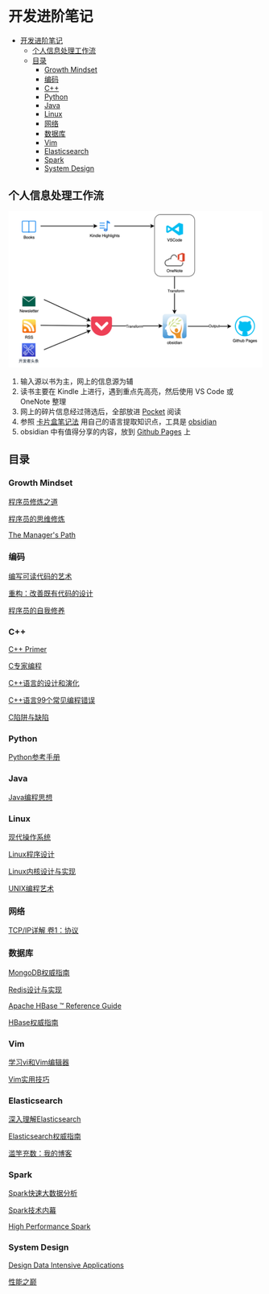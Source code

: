 # 开发进阶笔记

- [开发进阶笔记](#开发进阶笔记)
  - [个人信息处理工作流](#个人信息处理工作流)
  - [目录](#目录)
    - [Growth Mindset](#growth-mindset)
    - [编码](#编码)
    - [C++](#c)
    - [Python](#python)
    - [Java](#java)
    - [Linux](#linux)
    - [网络](#网络)
    - [数据库](#数据库)
    - [Vim](#vim)
    - [Elasticsearch](#elasticsearch)
    - [Spark](#spark)
    - [System Design](#system-design)

## 个人信息处理工作流

![info-process-workflow](info-process-workflow.png)

1. 输入源以书为主，网上的信息源为辅
2. 读书主要在 Kindle 上进行，遇到重点先高亮，然后使用 VS Code 或 OneNote 整理
3. 网上的碎片信息经过筛选后，全部放进 [Pocket](https://getpocket.com/) 阅读
4. 参照 [卡片盒笔记法](https://sspai.com/post/60802) 用自己的语言提取知识点，工具是 [obsidian](https://obsidian.md/) 
5. obsidian 中有值得分享的内容，放到 [Github Pages](https://hellokangning.github.io/) 上

## 目录

### Growth Mindset

[程序员修炼之道](growth/the-pragmatic-programmer/README.md)

[程序员的思维修炼](growth/pragmatic-thinking-and-learning/README.md)

[The Manager's Path](growth/the-managers-path/README.md)

### 编码

[编写可读代码的艺术](programming/the-art-of-readable-code/README.md)

[重构：改善既有代码的设计](programming/refactoring/README.md)

[程序员的自我修养](perspective/self-load/README.md)

### C++

[C++ Primer](cpp/cpp-primer/README.md)

[C专家编程](cpp/expert-c-programming/README.md)

[C++语言的设计和演化](cpp/the-design-and-evolution-of-c++/README.md)

[C++语言99个常见编程错误](cpp/cpp-gotchas/README.md)

[C陷阱与缺陷](cpp/c-traps-and-pitfalls/README.md)

### Python

[Python参考手册](python/essential-reference/README.md)

### Java

[Java编程思想](java/thinking-in-java/README.md)

### Linux

[现代操作系统](linux/modern-operating-systems/README.md)

[Linux程序设计](linux/beginning-linux-programming/README.md)

[Linux内核设计与实现](linux/linux-kernel-development/README.md)

[UNIX编程艺术](linux/the-art-of-unix-programming/README.md)

### 网络

[TCP/IP详解 卷1：协议](network/tcpip/README.md)

### 数据库

[MongoDB权威指南](database/mongo/the-definitive-guide/README.md)

[Redis设计与实现](database/redis/README.md)

[Apache HBase ™ Reference Guide](database/hbase/reference-guide/README.md)

[HBase权威指南](database/hbase/the-definitive-guide/README.md)

### Vim

[学习vi和Vim编辑器](vim/learning-the-vi-and-vim-editors/README.md)

[Vim实用技巧](vim/practical-vim/README.md)

### Elasticsearch

[深入理解Elasticsearch](es/mastering-es/README.md)

[Elasticsearch权威指南](es/the-definitive-guide/README.md)

[滥竽充数：我的博客](es/my-footprint/README.md)

### Spark

[Spark快速大数据分析](spark/learning-spark/README.md)

[Spark技术内幕](spark/spark-internals/README.md)

[High Performance Spark](spark/high-performance-spark/README.md)

### System Design

[Design Data Intensive Applications](system-design/designing-data-intensive-applications/README.md)

[性能之巅](system-design/systems-performance/README.md)
